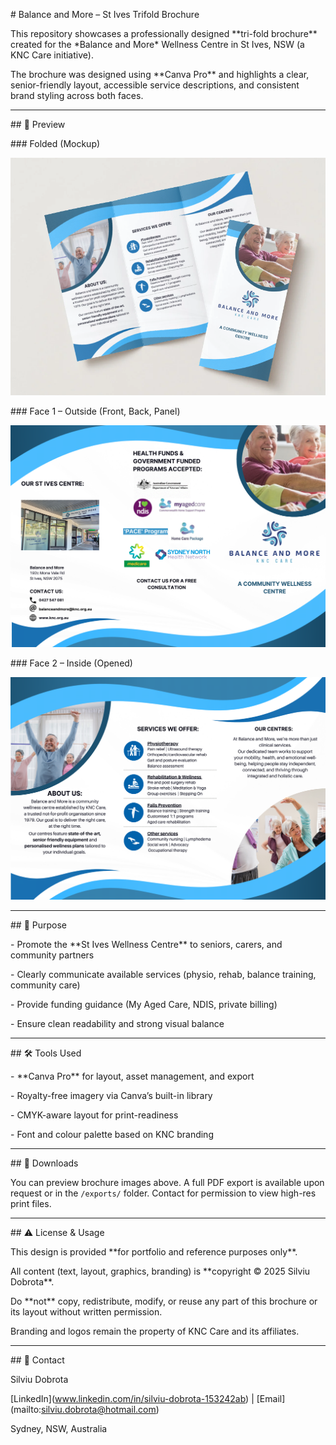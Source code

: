 \# Balance and More – St Ives Trifold Brochure



This repository showcases a professionally designed \*\*tri-fold brochure\*\* created for the \*Balance and More\* Wellness Centre in St Ives, NSW (a KNC Care initiative).



The brochure was designed using \*\*Canva Pro\*\* and highlights a clear, senior-friendly layout, accessible service descriptions, and consistent brand styling across both faces.



---



\## 📸 Preview



\### Folded (Mockup)

![Brochure Folded](preview/brochure-folded.png)



\### Face 1 – Outside (Front, Back, Panel)

![Face 1](preview/brochure-face-1.png)



\### Face 2 – Inside (Opened)

![Face 2](preview/brochure-face-2.png)

---



\## 🎯 Purpose



\- Promote the \*\*St Ives Wellness Centre\*\* to seniors, carers, and community partners

\- Clearly communicate available services (physio, rehab, balance training, community care)

\- Provide funding guidance (My Aged Care, NDIS, private billing)

\- Ensure clean readability and strong visual balance



---



\## 🛠️ Tools Used



\- \*\*Canva Pro\*\* for layout, asset management, and export

\- Royalty-free imagery via Canva’s built-in library

\- CMYK-aware layout for print-readiness

\- Font and colour palette based on KNC branding



---



\## 📄 Downloads



You can preview brochure images above. A full PDF export is available upon request or in the `/exports/` folder. Contact for permission to view high-res print files.



---



\## ⚠️ License \& Usage



This design is provided \*\*for portfolio and reference purposes only\*\*.



All content (text, layout, graphics, branding) is \*\*copyright © 2025 Silviu Dobrota\*\*.  

Do \*\*not\*\* copy, redistribute, modify, or reuse any part of this brochure or its layout without written permission.  

Branding and logos remain the property of KNC Care and its affiliates.



---



\## 🙋 Contact



Silviu Dobrota  

\[LinkedIn](www.linkedin.com/in/silviu-dobrota-153242ab) | \[Email](mailto:silviu.dobrota@hotmail.com)  

Sydney, NSW, Australia




